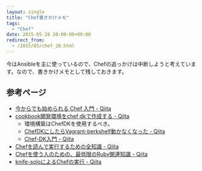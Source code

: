 ```yaml
---
layout: single
title: "Chef書きかけメモ"
tags:
  - "Chef"
date: 2015-05-28 20:00:00+09:00
redirect_from:
  - /2015/05/chef_28.html
---
```


今はAnsibleを主に使っているので、Chefの追っかけは中断しようと考えています。なので、書きかけメモとして残しておきます。

## 参考ページ

* [今からでも始められる Chef 入門 - Qiita](http://qiita.com/kasaharu/items/55a3000db31c52ce0bd7)
* [cookbook開発環境をchef dkで作成する - Qiita](http://qiita.com/cazador/items/06c88255a206bf38fdc0)
	* 環境構築はChefDKを使用するべき。
	* [ChefDKにしたらVagrant-berkshelf動かなくなった - Qiita](http://qiita.com/shabutora/items/ea55344b34e5532da24c)
	* [Chef-DK入門 - Qiita](http://qiita.com/k2works/items/50d6c2c25a0b387c3f8f)
* [Chefを読んで実行するための全知識 - Qiita](http://qiita.com/TsuyoshiUshio@github/items/89030baca68b05a9783d)
* [Chefを使う人のための、最低限のRuby関連知識 - Qiita](http://qiita.com/TsuyoshiUshio@github/items/28dcbe1a57da420e8096)
* [knife-soloによるChefの実行 - Qiita](http://qiita.com/kidachi_/items/b222fb2892e6108c46d5)
